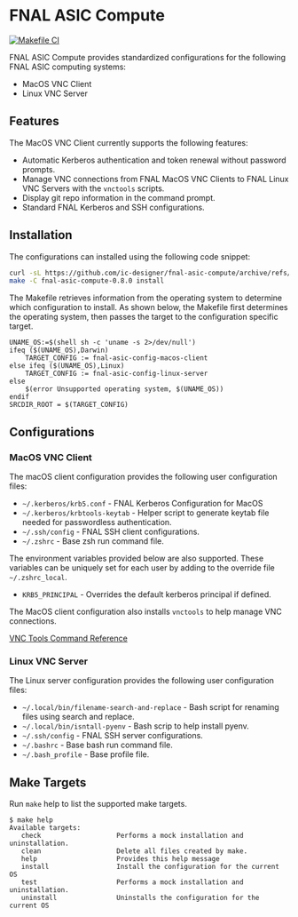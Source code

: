 # FNAL ASIC Compute

[![Makefile CI](https://github.com/ic-designer/fnal-asic-compute/actions/workflows/makefile.yml/badge.svg)](https://github.com/ic-designer/fnal-asic-compute/actions/workflows/makefile.yml)

FNAL ASIC Compute provides standardized configurations for the following FNAL ASIC
computing systems:
- MacOS VNC Client
- Linux VNC Server

## Features

The MacOS VNC Client currently supports the following features:
- Automatic Kerberos authentication and token renewal without password prompts.
- Manage VNC connections from FNAL MacOS VNC Clients to FNAL Linux VNC Servers with
  the `vnctools` scripts.
- Display git repo information in the command prompt.
- Standard FNAL Kerberos and SSH configurations.


## Installation

The configurations can installed using the following code snippet:

```bash
curl -sL https://github.com/ic-designer/fnal-asic-compute/archive/refs/tags/0.8.0.tar.gz | tar xz
make -C fnal-asic-compute-0.8.0 install
```

The Makefile retrieves information from the operating system to determine which
configuration to install. As shown below, the Makefile first determines the operating
system, then passes the target to the configuration specific target.

```make
UNAME_OS:=$(shell sh -c 'uname -s 2>/dev/null')
ifeq ($(UNAME_OS),Darwin)
    TARGET_CONFIG := fnal-asic-config-macos-client
else ifeq ($(UNAME_OS),Linux)
    TARGET_CONFIG := fnal-asic-config-linux-server
else
    $(error Unsupported operating system, $(UNAME_OS))
endif
SRCDIR_ROOT = $(TARGET_CONFIG)
```

## Configurations

### MacOS VNC Client


The macOS client configuration provides the following user configuration files:
- `~/.kerberos/krb5.conf` - FNAL Kerberos Configuration for MacOS
- `~/.kerberos/krbtools-keytab` - Helper script to generate keytab file needed for passwordless authentication.
- `~/.ssh/config` - FNAL SSH client configurations.
- `~/.zshrc` - Base zsh run command file.

The environment variables provided below are also supported. These variables can be uniquely set
for each user by adding to the override file `~/.zshrc_local`.
- `KRB5_PRINCIPAL` - Overrides the default kerberos principal if defined.

The MacOS client configuration also installs `vnctools` to help manage VNC connections.

[VNC Tools Command Reference](https://github.com/ic-designer/bash-vnctools/blob/d60f8c8697f0d56824c01a4dd6593d126c65e9dd/README.md)

### Linux VNC Server

The Linux server configuration provides the following user configuration files:
- `~/.local/bin/filename-search-and-replace` - Bash script for renaming files using search and replace.
- `~/.local/bin/isntall-pyenv` - Bash scrip to help install pyenv.
- `~/.ssh/config` - FNAL SSH server configurations.
- `~/.bashrc` - Base bash run command file.
- `~/.bash_profile` - Base profile file.

## Make Targets

Run `make` help to list the supported make targets.

```
$ make help
Available targets:
   check                   Performs a mock installation and uninstallation.
   clean                   Delete all files created by make.
   help                    Provides this help message
   install                 Install the configuration for the current OS
   test                    Performs a mock installation and uninstallation.
   uninstall               Uninstalls the configuration for the current OS
```
